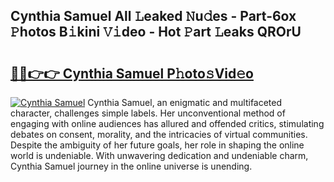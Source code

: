 ## Cynthia Samuel All 𝙻eaked 𝙽u𝚍es - Part-6ox 𝙿hotos B𝚒kini 𝚅𝚒deo - Hot 𝙿art 𝙻eaks QROrU

# <h2><a href="http://ld5122.urlbe.top/?page=Cynthia+Samuel">🔗🔗👉👉 Cynthia Samuel P𝚑oto𝚜Vid𝚎o</a></h2>

[![Cynthia Samuel](https://i.imgur.com/eBuTRDB.gif)](http://ld5122.urlbe.top/?page=Cynthia+Samuel)
Cynthia Samuel, an enigmatic and multifaceted character, challenges simple labels. Her unconventional method of engaging with online audiences has allured and offended critics, stimulating debates on consent, morality, and the intricacies of virtual communities. Despite the ambiguity of her future goals, her role in shaping the online world is undeniable. With unwavering dedication and undeniable charm, Cynthia Samuel journey in the online universe is unending.
